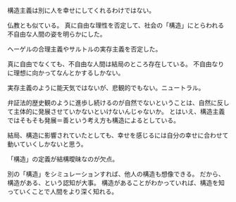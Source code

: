 構造主義は別に人を幸せにしてくれるわけではない。

仏教とも似ている。
真に自由な理性を否定して、社会の「構造」にとらわれる不自由な人間の姿を明らかにした。

ヘーゲルの合理主義やサルトルの実存主義を否定した。

真に自由でなくても、不自由な人間は結局のところ存在している。
不自由なりに理想に向かってなんとかするしかない。

実存主義のように能天気ではないが、悲観的でもない。ニュートラル。

弁証法的歴史観のように進歩し続けるのが自然でないということは、自然に反して主体的に発展させていかないといけないんじゃないか。
とはいえ、構造主義ではそもそも発展＝善という考え方も構造によるとしている。

結局、構造に影響されていたとしても、幸せを感じるには自分の幸せに合わせて動いていくしかないと思う。

「構造」の定義が結構曖昧なのが欠点。

別の「構造」をシミュレーションすれば、他人の構造も想像できる。
だから、構造がある、という認知が大事。
構造があることがわかっていれば、構造を知っていくことで人間をより深く知れる。